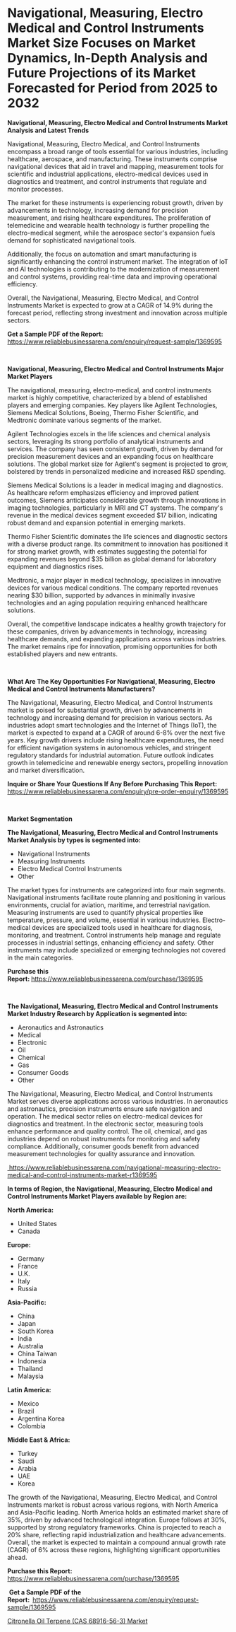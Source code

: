 <p><h1>Navigational, Measuring, Electro Medical and Control Instruments Market Size Focuses on Market Dynamics, In-Depth Analysis and Future Projections of its Market Forecasted for Period from 2025 to 2032</h1></p><p><strong>Navigational, Measuring, Electro Medical and Control Instruments Market Analysis and Latest Trends</strong></p>
<p><p>Navigational, Measuring, Electro Medical, and Control Instruments encompass a broad range of tools essential for various industries, including healthcare, aerospace, and manufacturing. These instruments comprise navigational devices that aid in travel and mapping, measurement tools for scientific and industrial applications, electro-medical devices used in diagnostics and treatment, and control instruments that regulate and monitor processes.</p><p>The market for these instruments is experiencing robust growth, driven by advancements in technology, increasing demand for precision measurement, and rising healthcare expenditures. The proliferation of telemedicine and wearable health technology is further propelling the electro-medical segment, while the aerospace sector's expansion fuels demand for sophisticated navigational tools. </p><p>Additionally, the focus on automation and smart manufacturing is significantly enhancing the control instrument market. The integration of IoT and AI technologies is contributing to the modernization of measurement and control systems, providing real-time data and improving operational efficiency. </p><p>Overall, the Navigational, Measuring, Electro Medical, and Control Instruments Market is expected to grow at a CAGR of 14.9% during the forecast period, reflecting strong investment and innovation across multiple sectors.</p></p>
<p><strong>Get a Sample PDF of the Report:&nbsp;</strong> <a href="https://www.reliablebusinessarena.com/enquiry/request-sample/1369595?utm_campaign=2800&utm_medium=2&utm_source=Github&utm_content=ia&utm_term=22032025&utm_id=navigational-measuring-electro-medical-and-control-instruments">https://www.reliablebusinessarena.com/enquiry/request-sample/1369595</a></p>
<p>&nbsp;</p>
<p><strong>Navigational, Measuring, Electro Medical and Control Instruments Major Market Players</strong></p>
<p><p>The navigational, measuring, electro-medical, and control instruments market is highly competitive, characterized by a blend of established players and emerging companies. Key players like Agilent Technologies, Siemens Medical Solutions, Boeing, Thermo Fisher Scientific, and Medtronic dominate various segments of the market.</p><p>Agilent Technologies excels in the life sciences and chemical analysis sectors, leveraging its strong portfolio of analytical instruments and services. The company has seen consistent growth, driven by demand for precision measurement devices and an expanding focus on healthcare solutions. The global market size for Agilent's segment is projected to grow, bolstered by trends in personalized medicine and increased R&D spending.</p><p>Siemens Medical Solutions is a leader in medical imaging and diagnostics. As healthcare reform emphasizes efficiency and improved patient outcomes, Siemens anticipates considerable growth through innovations in imaging technologies, particularly in MRI and CT systems. The company's revenue in the medical devices segment exceeded $17 billion, indicating robust demand and expansion potential in emerging markets.</p><p>Thermo Fisher Scientific dominates the life sciences and diagnostic sectors with a diverse product range. Its commitment to innovation has positioned it for strong market growth, with estimates suggesting the potential for expanding revenues beyond $35 billion as global demand for laboratory equipment and diagnostics rises.</p><p>Medtronic, a major player in medical technology, specializes in innovative devices for various medical conditions. The company reported revenues nearing $30 billion, supported by advances in minimally invasive technologies and an aging population requiring enhanced healthcare solutions.</p><p>Overall, the competitive landscape indicates a healthy growth trajectory for these companies, driven by advancements in technology, increasing healthcare demands, and expanding applications across various industries. The market remains ripe for innovation, promising opportunities for both established players and new entrants.</p></p>
<p>&nbsp;</p>
<p><strong>What Are The Key Opportunities For Navigational, Measuring, Electro Medical and Control Instruments Manufacturers?</strong></p>
<p><p>The Navigational, Measuring, Electro Medical, and Control Instruments market is poised for substantial growth, driven by advancements in technology and increasing demand for precision in various sectors. As industries adopt smart technologies and the Internet of Things (IoT), the market is expected to expand at a CAGR of around 6-8% over the next five years. Key growth drivers include rising healthcare expenditures, the need for efficient navigation systems in autonomous vehicles, and stringent regulatory standards for industrial automation. Future outlook indicates growth in telemedicine and renewable energy sectors, propelling innovation and market diversification.</p></p>
<p><strong>Inquire or Share Your Questions If Any Before Purchasing This Report:</strong> <a href="https://www.reliablebusinessarena.com/enquiry/pre-order-enquiry/1369595?utm_campaign=2800&utm_medium=2&utm_source=Github&utm_content=ia&utm_term=22032025&utm_id=navigational-measuring-electro-medical-and-control-instruments">https://www.reliablebusinessarena.com/enquiry/pre-order-enquiry/1369595</a></p>
<p>&nbsp;</p>
<p><strong>Market Segmentation</strong></p>
<p><strong>The Navigational, Measuring, Electro Medical and Control Instruments Market Analysis by types is segmented into:</strong></p>
<p><ul><li>Navigational Instruments</li><li>Measuring Instruments</li><li>Electro Medical Control Instruments</li><li>Other</li></ul></p>
<p><p>The market types for instruments are categorized into four main segments. Navigational instruments facilitate route planning and positioning in various environments, crucial for aviation, maritime, and terrestrial navigation. Measuring instruments are used to quantify physical properties like temperature, pressure, and volume, essential in various industries. Electro-medical devices are specialized tools used in healthcare for diagnosis, monitoring, and treatment. Control instruments help manage and regulate processes in industrial settings, enhancing efficiency and safety. Other instruments may include specialized or emerging technologies not covered in the main categories.</p></p>
<p><strong>Purchase this Report:&nbsp;</strong><a href="https://www.reliablebusinessarena.com/purchase/1369595?utm_campaign=2800&utm_medium=2&utm_source=Github&utm_content=ia&utm_term=22032025&utm_id=navigational-measuring-electro-medical-and-control-instruments">https://www.reliablebusinessarena.com/purchase/1369595</a></p>
<p>&nbsp;</p>
<p><strong>The Navigational, Measuring, Electro Medical and Control Instruments Market Industry Research by Application is segmented into:</strong></p>
<p><ul><li>Aeronautics and Astronautics</li><li>Medical</li><li>Electronic</li><li>Oil</li><li>Chemical</li><li>Gas</li><li>Consumer Goods</li><li>Other</li></ul></p>
<p><p>The Navigational, Measuring, Electro Medical, and Control Instruments Market serves diverse applications across various industries. In aeronautics and astronautics, precision instruments ensure safe navigation and operation. The medical sector relies on electro-medical devices for diagnostics and treatment. In the electronic sector, measuring tools enhance performance and quality control. The oil, chemical, and gas industries depend on robust instruments for monitoring and safety compliance. Additionally, consumer goods benefit from advanced measurement technologies for quality assurance and innovation.</p></p>
<p><a href="https://www.reliablebusinessarena.com/navigational-measuring-electro-medical-and-control-instruments-market-r1369595?utm_campaign=2800&utm_medium=2&utm_source=Github&utm_content=ia&utm_term=22032025&utm_id=navigational-measuring-electro-medical-and-control-instruments">&nbsp;https://www.reliablebusinessarena.com/navigational-measuring-electro-medical-and-control-instruments-market-r1369595</a></p>
<p><strong>In terms of Region, the Navigational, Measuring, Electro Medical and Control Instruments Market Players available by Region are:</strong></p>
<p>
    <p> <strong> North America: </strong>
        <ul>
            <li>United States</li>
            <li>Canada</li>
        </ul>
        </p> 
    <p> <strong> Europe: </strong>
        <ul>
            <li>Germany</li>
            <li>France</li>
            <li>U.K.</li>
            <li>Italy</li>
            <li>Russia</li>
        </ul>
        </p> 
    <p> <strong> Asia-Pacific: </strong>
        <ul>
            <li>China</li>
            <li>Japan</li>
            <li>South Korea</li>
            <li>India</li>
            <li>Australia</li>
            <li>China Taiwan</li>
            <li>Indonesia</li>
            <li>Thailand</li>
            <li>Malaysia</li>
        </ul>
        </p> 
    <p> <strong> Latin America: </strong>
        <ul>
            <li>Mexico</li>
            <li>Brazil</li>
            <li>Argentina Korea</li>
            <li>Colombia</li>
        </ul>
        </p> 
    <p> <strong> Middle East & Africa: </strong>
        <ul>
            <li>Turkey</li>
            <li>Saudi</li>
            <li>Arabia</li>
            <li>UAE</li>
            <li>Korea</li>
        </ul>
    </p>
    </p>
<p><p>The growth of the Navigational, Measuring, Electro Medical, and Control Instruments market is robust across various regions, with North America and Asia-Pacific leading. North America holds an estimated market share of 35%, driven by advanced technological integration. Europe follows at 30%, supported by strong regulatory frameworks. China is projected to reach a 20% share, reflecting rapid industrialization and healthcare advancements. Overall, the market is expected to maintain a compound annual growth rate (CAGR) of 6% across these regions, highlighting significant opportunities ahead.</p></p>
<p><strong>Purchase this Report: </strong><a href="https://www.reliablebusinessarena.com/purchase/1369595?utm_campaign=2800&utm_medium=2&utm_source=Github&utm_content=ia&utm_term=22032025&utm_id=navigational-measuring-electro-medical-and-control-instruments">https://www.reliablebusinessarena.com/purchase/1369595</a></p>
<p>&nbsp;<strong>Get a Sample PDF of the Report:&nbsp;&nbsp;</strong><a href="https://www.reliablebusinessarena.com/enquiry/request-sample/1369595?utm_campaign=2800&utm_medium=2&utm_source=Github&utm_content=ia&utm_term=22032025&utm_id=navigational-measuring-electro-medical-and-control-instruments">https://www.reliablebusinessarena.com/enquiry/request-sample/1369595</a></p>
<p><strong></strong></p>
<p><p><a href="https://github.com/zupankocka/Market-Research-Report-List-1/blob/main/citronella-oil-terpene-cas-68916-56-3-market.md?utm_campaign=2800&utm_medium=2&utm_source=Github&utm_content=ia&utm_term=22032025&utm_id=navigational-measuring-electro-medical-and-control-instruments">Citronella Oil Terpene (CAS 68916-56-3) Market</a></p></p>